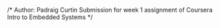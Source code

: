 /* Author: Padraig Curtin
Submission for week 1 assignment of Coursera Intro to Embedded Systems 
*/
